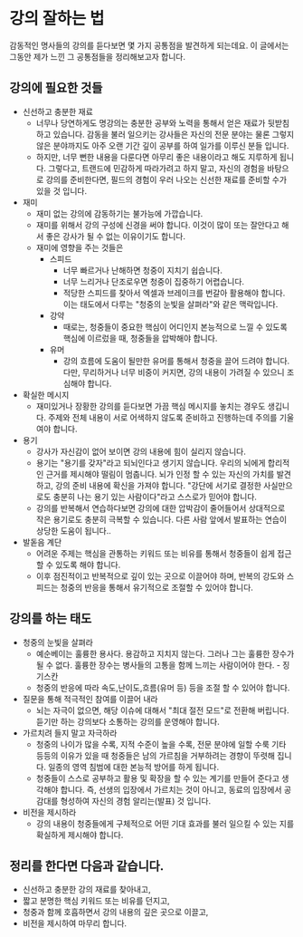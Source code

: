 # 강의 잘하는 법

감동적인 명사들의 강의를 듣다보면 몇 가지 공통점을 발견하게 되는데요.
이 글에서는 그동안 제가 느낀 그 공통점들을 정리해보고자 합니다.


## 강의에 필요한 것들

* 신선하고 충분한 재료
  * 너무나 당연하게도 명강의는 충분한 공부와 노력을 통해서 얻은 재료가 뒷받침하고 있습니다. 감동을 불러 일으키는 강사들은 자신의 전문 분야는 물론 그렇지 않은 분야까지도 아주 오랜 기간 깊이 공부를 하여 일가를 이루신 분들 입니다.
  * 하지만, 너무 뻔한 내용을 다룬다면 아무리 좋은 내용이라고 해도 지루하게 됩니다. 그렇다고, 트랜드에 민감하게 따라가려고 하지 말고, 자신의 경험을 바탕으로 강의를 준비한다면, 필드의 경험이 우러 나오는 신선한 재료를 준비할 수가 있을 것 입니다.
* 재미
  * 재미 없는 강의에 감동하기는 불가능에 가깝습니다.
  * 재미를 위해서 강의 구성에 신경을 써야 합니다. 이것이 많이 또는 잘안다고 해서 좋은 강사가 될 수 없는 이유이기도 합니다.
  * 재미에 영향을 주는 것들은
    * 스피드
      * 너무 빠르거나 난해하면 청중이 지치기 쉽습니다.
      * 너무 느리거나 단조로우면 청중이 집중하기 어렵습니다.
      * 적당한 스피드를 찾아서 엑셀과 브레이크를 번갈아 활용해야 합니다. 이는 태도에서 다루는 "청중의 눈빛을 살펴라"와 같은 맥락입니다.
    * 강약
      * 때로는, 청중들이 중요한 핵심이 어디인지 본능적으로 느낄 수 있도록 핵심에 이르렀을 때, 청중들을 압박해야 합니다.
    * 유머
      * 강의 흐름에 도움이 될만한 유머를 통해서 청중을 끌어 드려야 합니다. 다만, 무리하거나 너무 비중이 커지면, 강의 내용이 가려질 수 있으니 조심해야 합니다.
* 확실한 메시지
  * 재미있거나 장황한 강의를 듣다보면 가끔 핵심 메시지를 놓치는 경우도 생깁니다. 주제와 전체 내용이 서로 어색하지 않도록 준비하고 진행하는데 주의를 기울여야 합니다.
* 용기
  * 강사가 자신감이 없어 보이면 강의 내용에 힘이 실리지 않습니다.
  * 용기는 "용기를 갖자"라고 되뇌인다고 생기지 않습니다. 우리의 뇌에게 합리적인 근거를 제시해야 떨림이 멈춥니다. 뇌가 인정 할 수 있는 자신의 가치를 발견하고, 강의 준비 내용에 확신을 가져야 합니다. "강단에 서기로 결정한 사실만으로도 충분히 나는 용기 있는 사람이다"라고 스스로가 믿어야 합니다.
  * 강의를 반복해서 연습하다보면 강의에 대한 압박감이 줄어들어서 상대적으로 작은 용기로도 충분히 극복할 수 있습니다. 다른 사람 앞에서 발표하는 연습이 상당한 도움이 됩니다..
* 발돋음 계단
  * 어려운 주제는 핵심을 관통하는 키워드 또는 비유를 통해서 청중들이 쉽게 접근 할 수 있도록 해야 합니다.
  * 이후 점진적이고 반복적으로 깊이 있는 곳으로 이끌어야 하며, 반복의 강도와 스피드는 청중의 반응을 통해서 유기적으로 조절할 수 있어야 합니다.


## 강의를 하는 태도

* 청중의 눈빛을 살펴라
  * 예순베이는 훌륭한 용사다. 용감하고 지치지 않는다. 그러나 그는 훌륭한 장수가 될 수 없다. 훌륭한 장수는 병사들의 고통을 함께 느끼는 사람이어야 한다. - 징기스칸
  * 청중의 반응에 따라 속도,난이도,흐름(유머 등) 등을 조절 할 수 있어야 합니다.
* 질문을 통해 적극적인 참여를 이끌어 내라
  * 뇌는 자극이 없으면, 해당 이슈에 대해서 "최대 절전 모드"로 전환해 버립니다. 듣기만 하는 강의보다 소통하는 강의를 운영해야 합니다.
* 가르치려 들지 말고 자극하라
  * 청중의 나이가 많을 수록, 지적 수준이 높을 수록, 전문 분야에 일할 수룩 기타 등등의 이유가 있을 때 청중들은 남의 가르침을 거부하려는 경향이 뚜렷해 집니다. 일종의 영역 침범에 대한 본능적 방어를 하게 됩니다.
  * 청중들이 스스로 공부하고 활용 및 확장을 할 수 있는 계기를 만들어 준다고 생각해야 합니다. 즉, 선생의 입장에서 가르치는 것이 아니고, 동료의 입장에서 공감대를 형성하여 자신의 경험 알리는(발표) 것 입니다.
* 비전을 제시하라
  * 강의 내용이 청중들에게 구체적으로 어떤 기대 효과를 불러 일으킬 수 있는 지를 확실하게 제시해야 합니다.


## 정리를 한다면 다음과 같습니다.

* 신선하고 충분한 강의 재료를 찾아내고,
* 짧고 분명한 핵심 키워드 또는 비유를 던지고,
* 청중과 함께 호흡하면서 강의 내용의 깊은 곳으로 이끌고,
* 비전을 제시하여 마무리 합니다.